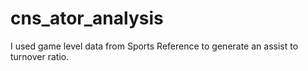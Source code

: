 # cns_ator_analysis

I used game level data from Sports Reference to generate an assist to turnover ratio. 
